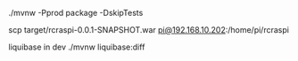 ./mvnw -Pprod package -DskipTests

scp target/rcraspi-0.0.1-SNAPSHOT.war pi@192.168.10.202:/home/pi/rcraspi



liquibase in dev
./mvnw liquibase:diff
